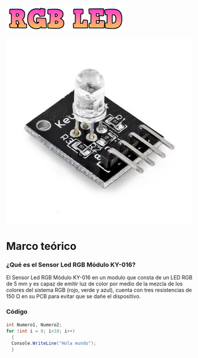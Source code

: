 ![](RGB_LED_titulo.png)

![](RGB_LED_imagen.jpg)

# Marco teórico
### ¿Qué es el Sensor Led RGB Módulo KY-016?
El Sensor Led RGB Módulo KY-016 en un modulo que consta de un LED RGB de 5 mm y es capaz de emitir luz de color por medio de la mezcla de los colores del sistema RGB (rojo, verde y azul), cuenta con tres resistencias de 150 Ω en su PCB para evitar que se dañe el dispositivo.

### Código
```c#
int Numero1, Numero2;
for (int i = 0; i<10; i++)
  {
  Console.WriteLine("Hola mundo");
  }
```
